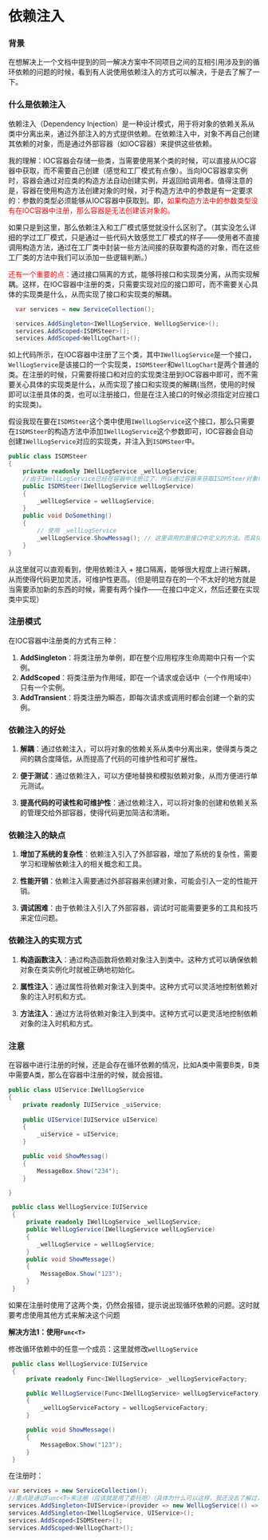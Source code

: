 # 依赖注入

### 背景

在想解决上一个文档中提到的同一解决方案中不同项目之间的互相引用涉及到的循环依赖的问题的时候，看到有人说使用依赖注入的方式可以解决，于是去了解了一下。

### 什么是依赖注入

依赖注入（Dependency Injection）是一种设计模式，用于将对象的依赖关系从类中分离出来，通过外部注入的方式提供依赖。在依赖注入中，对象不再自己创建其依赖的对象，而是通过外部容器（如IOC容器）来提供这些依赖。

我的理解：IOC容器会存储一些类，当需要使用某个类的时候，可以直接从IOC容器中获取，而不需要自己创建（感觉和工厂模式有点像）。当向IOC容器拿实例时，容器会通过对应类的构造方法自动创建实例，并返回给调用者。值得注意的是，容器在使用构造方法创建对象的时候，对于构造方法中的参数是有一定要求的：参数的类型必须能够从IOC容器中获取到。即，<font color="red">如果构造方法中的参数类型没有在IOC容器中注册，那么容器是无法创建该对象的。</font>

如果只是到这里，那么依赖注入和工厂模式感觉就没什么区别了。（其实没怎么详细的学过工厂模式，只是通过一些代码大致感觉工厂模式的样子——使用者不直接调用构造方法，通过在工厂类中封装一些方法间接的获取要构造的对象，而在这些工厂类的方法中我们可以添加一些逻辑判断。）

<font color="red">还有一个重要的点：</font>通过接口隔离的方式，能够将接口和实现类分离，从而实现解耦。这样，在IOC容器中注册的类，只需要实现对应的接口即可，而不需要关心具体的实现类是什么，从而实现了接口和实现类的解耦。

```csharp
  var services = new ServiceCollection();

  services.AddSingleton<IWellLogService, WellLogService>();
  services.AddScoped<ISDMSteer>();
  services.AddScoped<WellLogChart>();

```
如上代码所示，在IOC容器中注册了三个类，其中`IWellLogService`是一个接口，`WellLogService`是该接口的一个实现类，`ISDMSteer`和`WellLogChart`是两个普通的类。在注册的时候，只需要将接口和对应的实现类注册到IOC容器中即可，而不需要关心具体的实现类是什么，从而实现了接口和实现类的解耦(当然，使用的时候即可以注册具体的类，也可以注册接口，但是在注入接口的时候必须指定对应接口的实现类)。

假设我现在要在`ISDMSteer`这个类中使用`IWellLogService`这个接口，那么只需要在`ISDMSteer`的构造方法中添加`IWellLogService`这个参数即可，IOC容器会自动创建`IWellLogService`对应的实现类，并注入到`ISDMSteer`中。

```csharp
public class ISDMSteer
{
    private readonly IWellLogService _wellLogService;
    //由于IWellLogService已经在容器中注册过了，所以通过容器来获取ISDMSteer对象时，容器会自动在构造函数中注入已注册过的参数
    public ISDMSteer(IWellLogService wellLogService)
    {
        _wellLogService = wellLogService;
    }
    public void DoSomething()
    {
        // 使用 _wellLogService
        _wellLogService.ShowMessag(); // 这里调用的是接口中定义的方法，而具体是哪个实现类实现这个的方法，由IOC容器决定（在注册时的时候已经指定了），这里并不需要关心
    }
}
```

从这里就可以直观看到，使用依赖注入 + 接口隔离，能够很大程度上进行解耦，从而使得代码更加灵活，可维护性更高。（但是明显存在的一个不太好的地方就是当需要添加新的东西的时候，需要有两个操作——在接口中定义，然后还要在实现类中实现）

### 注册模式
在IOC容器中注册类的方式有三种：
1. **AddSingleton**：将类注册为单例，即在整个应用程序生命周期中只有一个实例。
2. **AddScoped**：将类注册为作用域，即在一个请求或会话中（一个作用域中）只有一个实例。
3. **AddTransient**：将类注册为瞬态，即每次请求或调用时都会创建一个新的实例。


### 依赖注入的好处

1. **解耦**：通过依赖注入，可以将对象的依赖关系从类中分离出来，使得类与类之间的耦合度降低，从而提高了代码的可维护性和可扩展性。

2. **便于测试**：通过依赖注入，可以方便地替换和模拟依赖对象，从而方便进行单元测试。

3. **提高代码的可读性和可维护性**：通过依赖注入，可以将对象的创建和依赖关系的管理交给外部容器，使得代码更加简洁和清晰。

### 依赖注入的缺点

1. **增加了系统的复杂性**：依赖注入引入了外部容器，增加了系统的复杂性，需要学习和理解依赖注入的相关概念和工具。

2. **性能开销**：依赖注入需要通过外部容器来创建对象，可能会引入一定的性能开销。

3. **调试困难**：由于依赖注入引入了外部容器，调试时可能需要更多的工具和技巧来定位问题。

### 依赖注入的实现方式

1. **构造函数注入**：通过构造函数将依赖对象注入到类中。这种方式可以确保依赖对象在类实例化时就被正确地初始化。

2. **属性注入**：通过属性将依赖对象注入到类中。这种方式可以灵活地控制依赖对象的注入时机和方式。

3. **方法注入**：通过方法将依赖对象注入到类中。这种方式可以更灵活地控制依赖对象的注入时机和方式。

### 注意
在容器中进行注册的时候，还是会存在循环依赖的情况，比如A类中需要B类，B类中需要A类，那么在容器中注册的时候，就会报错。

```csharp
public class UIService:IWellLogService
{
    private readonly IUIService _uiService;
    
    public UIService(IUIService uIService)
    {
        _uiService = uIService;
    }

    public void ShowMessag()
    {
        MessageBox.Show("234");
    }

}
```

```csharp
 public class WellLogService:IUIService
 {
     private readonly IWellLogService _wellLogService;
     public WellLogService(IWellLogService wellLogService)
     {
        _wellLogService = wellLogService;
     }
     public void ShowMessage()
     {
         MessageBox.Show("123");
     }
 }
```

如果在注册时使用了这两个类，仍然会报错，提示说出现循环依赖的问题。这时就要考虑使用其他方式来解决这个问题

**解决方法1：使用`Func<T>`**

修改循环依赖中的任意一个成员：这里就修改`wellLogService`

```csharp
 public class WellLogService:IUIService
 {
     private readonly Func<IWellLogService> _wellLogServiceFactory;

     public WellLogService(Func<IWellLogService> wellLogServiceFactory)
     {
         _wellLogServiceFactory = wellLogServiceFactory;
     }

     public void ShowMessage()
     {
         MessageBox.Show("123");
     }
 }
```

在注册时：

```csharp
var services = new ServiceCollection();
//重点是通过Func<T>来注册（应该就是用了委托吧）（具体为什么可以这样，我还没去了解过，感觉有点像是js中的懒加载）
services.AddSingleton<IUIService>(provider => new WellLogService(() => provider.GetService<IWellLogService>()));
services.AddSingleton<IWellLogService, UIService>();
services.AddScoped<ISDMSteer>();
services.AddScoped<WellLogChart>();

```

